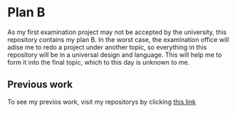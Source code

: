 # Plan B

As my first examination project may not be accepted by the university, this repository contains my plan B. In the worst case, the examination office will adise me to redo a project under another topic, so everything in this repository will be in a universal design and language. This will help me to form it into the final topic, which to this day is unknown to me.


## Previous work

To see my previos work, visit my repositorys by clicking [this link](https://github.com/kev9euf3rois?tab=repositories)

